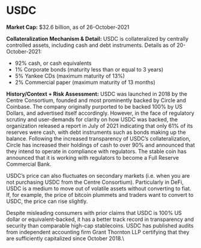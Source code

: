 # USDC

**Market Cap:** $32.6 billion, as of 26-October-2021

**Collateralization Mechanism & Detail:** USDC is collateralized by centrally controlled assets, including cash and debt instruments. Details as of 20-October-2021:&#x20;

* 92% cash, or cash equivalents&#x20;
* 1% Corporate bonds (maturity less than or equal to 3 years)&#x20;
* 5% Yankee CDs (maximum maturity of 13%)&#x20;
* 2% Commercial paper (maximum maturity of 13 months)&#x20;

**History/Context + Risk Assessment:** USDC was launched in 2018 by the Centre Consortium, founded and most prominently backed by Circle and Coinbase. The company originally purported to be backed 100% by US Dollars, and advertised itself accordingly. However, in the face of regulatory scrutiny and user-demands for clarity on how USDC was backed, the organization released a report in July of 2021 indicating that only 61% of its reserves were cash, with debt instruments such as bonds making up the balance. Following the increased transparency of USDC’s collateralization, Circle has increased their holdings of cash to over 90% and announced that they intend to operate in compliance with regulators. The stable coin has announced that it is working with regulators to become a Full Reserve Commercial Bank.&#x20;

USDC’s price can also fluctuates on secondary markets (i.e. when you are not purchasing USDC from the Centre Consortium). Particularly in DeFi, USDC is a medium to move out of volatile assets without converting to fiat. If, for example, the price of bitcoin plummets and traders want to convert to USDC, the price can rise slightly.&#x20;

Despite misleading consumers with prior claims that USDC is 100% US dollar or equivalent-backed, it has a better track record in transparency and security than comparable high-cap stablecoins. USDC has published audits from independent accounting firm Grant Thornton LLP certifying that they are sufficiently capitalized since October 2018.\
